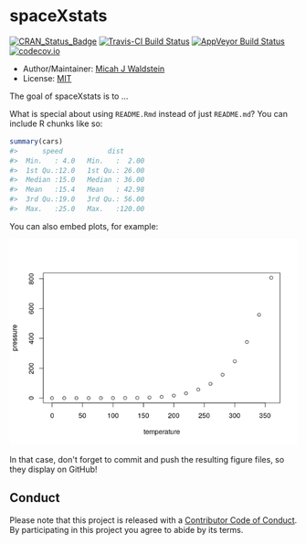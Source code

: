 
<!-- README.md is generated from README.Rmd. Please edit that file -->
spaceXstats
===========

[![CRAN\_Status\_Badge](http://www.r-pkg.org/badges/version/RspaceXstats)](https://cran.r-project.org/package=RspaceXstats) [![Travis-CI Build Status](https://travis-ci.org/mwaldstein/RspaceXstats.svg?branch=master)](https://travis-ci.org/mwaldstein/RspaceXstats) [![AppVeyor Build Status](https://ci.appveyor.com/api/projects/status/github/mwaldstein/RspaceXstats?branch=master&svg=true)](https://ci.appveyor.com/project/mwaldstein/RspaceXstats) [![codecov.io](https://codecov.io/github/mwaldstein/RspaceXstats/coverage.svg?branch=master)](https://codecov.io/github/mwaldstein/RspaceXstats?branch=master)

-   Author/Maintainer: [Micah J Waldstein](https://micah.waldste.in)
-   License: [MIT](https://opensource.org/licenses/MIT)

The goal of spaceXstats is to ...

What is special about using `README.Rmd` instead of just `README.md`? You can include R chunks like so:

``` r
summary(cars)
#>      speed           dist       
#>  Min.   : 4.0   Min.   :  2.00  
#>  1st Qu.:12.0   1st Qu.: 26.00  
#>  Median :15.0   Median : 36.00  
#>  Mean   :15.4   Mean   : 42.98  
#>  3rd Qu.:19.0   3rd Qu.: 56.00  
#>  Max.   :25.0   Max.   :120.00
```

You can also embed plots, for example:

![](README_files/figure-markdown_github-ascii_identifiers/pressure-1.png)

In that case, don't forget to commit and push the resulting figure files, so they display on GitHub!

Conduct
-------

Please note that this project is released with a [Contributor Code of Conduct](CONDUCT.md). By participating in this project you agree to abide by its terms.
